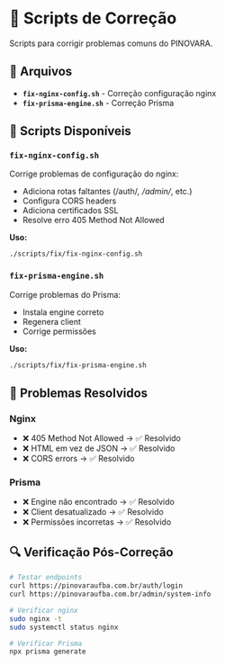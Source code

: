 # 🔧 Scripts de Correção

Scripts para corrigir problemas comuns do PINOVARA.

## 📁 Arquivos

- **`fix-nginx-config.sh`** - Correção configuração nginx
- **`fix-prisma-engine.sh`** - Correção Prisma

## 🎯 Scripts Disponíveis

### `fix-nginx-config.sh`
Corrige problemas de configuração do nginx:
- Adiciona rotas faltantes (/auth/*, /admin/*, etc.)
- Configura CORS headers
- Adiciona certificados SSL
- Resolve erro 405 Method Not Allowed

**Uso:**
```bash
./scripts/fix/fix-nginx-config.sh
```

### `fix-prisma-engine.sh`
Corrige problemas do Prisma:
- Instala engine correto
- Regenera client
- Corrige permissões

**Uso:**
```bash
./scripts/fix/fix-prisma-engine.sh
```

## 🚨 Problemas Resolvidos

### Nginx
- ❌ 405 Method Not Allowed → ✅ Resolvido
- ❌ HTML em vez de JSON → ✅ Resolvido
- ❌ CORS errors → ✅ Resolvido

### Prisma
- ❌ Engine não encontrado → ✅ Resolvido
- ❌ Client desatualizado → ✅ Resolvido
- ❌ Permissões incorretas → ✅ Resolvido

## 🔍 Verificação Pós-Correção

```bash
# Testar endpoints
curl https://pinovaraufba.com.br/auth/login
curl https://pinovaraufba.com.br/admin/system-info

# Verificar nginx
sudo nginx -t
sudo systemctl status nginx

# Verificar Prisma
npx prisma generate
```